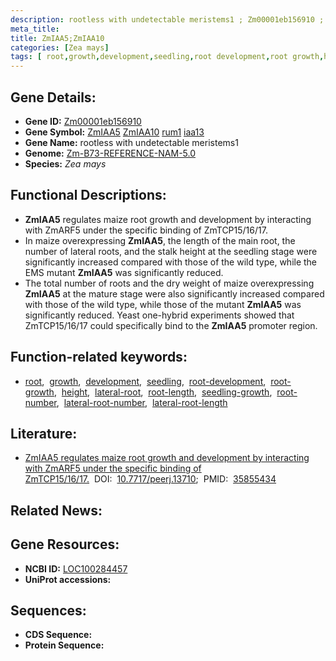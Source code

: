```yaml
---
description: rootless with undetectable meristems1 ; Zm00001eb156910 ; Zea mays
meta_title:
title: ZmIAA5;ZmIAA10
categories: [Zea mays]
tags: [ root,growth,development,seedling,root development,root growth,height,lateral root,root length,seedling growth,root number,lateral root number,lateral root length ]
---
```


## Gene Details:
- **Gene ID:**	[Zm00001eb156910](https://www.maizegdb.org/gene_center/gene/Zm00001eb156910)
- **Gene Symbol:** <u>ZmIAA5</u>&nbsp;<u>ZmIAA10</u>&nbsp;<u>rum1</u>&nbsp;<u>iaa13</u>
- **Gene Name:** rootless with undetectable meristems1
- **Genome:** [Zm-B73-REFERENCE-NAM-5.0](https://www.maizegdb.org/genome/assembly/Zm-B73-REFERENCE-NAM-5.0)
- **Species:** *Zea mays*

## Functional Descriptions:
   - **ZmIAA5** regulates maize root growth and development by interacting with ZmARF5 under the specific binding of ZmTCP15/16/17.
   - In maize overexpressing **ZmIAA5**, the length of the main root, the number of lateral roots, and the stalk height at the seedling stage were significantly increased compared with those of the wild type, while the EMS mutant **ZmIAA5** was significantly reduced.
   - The total number of roots and the dry weight of maize overexpressing **ZmIAA5** at the mature stage were also significantly increased compared with those of the wild type, while those of the mutant **ZmIAA5** was significantly reduced. Yeast one-hybrid experiments showed that ZmTCP15/16/17 could specifically bind to the **ZmIAA5** promoter region.

## Function-related keywords:
- [root](/tags/root/),&nbsp;&nbsp;[growth](/tags/growth/),&nbsp;&nbsp;[development](/tags/development/),&nbsp;&nbsp;[seedling](/tags/seedling/),&nbsp;&nbsp;[root-development](/tags/root-development/),&nbsp;&nbsp;[root-growth](/tags/root-growth/),&nbsp;&nbsp;[height](/tags/height/),&nbsp;&nbsp;[lateral-root](/tags/lateral-root/),&nbsp;&nbsp;[root-length](/tags/root-length/),&nbsp;&nbsp;[seedling-growth](/tags/seedling-growth/),&nbsp;&nbsp;[root-number](/tags/root-number/),&nbsp;&nbsp;[lateral-root-number](/tags/lateral-root-number/),&nbsp;&nbsp;[lateral-root-length](/tags/lateral-root-length/)

## Literature:
   - [ZmIAA5 regulates maize root growth and development by interacting with ZmARF5 under the specific binding of ZmTCP15/16/17.]( https://www.ncbi.nlm.nih.gov/pmc/articles/PMC9288822/)&nbsp;&nbsp;DOI:&nbsp;&nbsp;[10.7717/peerj.13710](https://www.ncbi.nlm.nih.gov/pmc/articles/PMC9288822/);&nbsp;&nbsp;PMID:&nbsp;&nbsp;[35855434](https://pubmed.ncbi.nlm.nih.gov/35855434/)

## Related News:

## Gene Resources:
- **NCBI ID:**  [LOC100284457](https://www.ncbi.nlm.nih.gov/gene/?term=LOC100284457)
- **UniProt accessions:** [](https://www.uniprot.org/uniprotkb//entry)



## Sequences:
- **CDS Sequence:**
- **Protein Sequence:**
